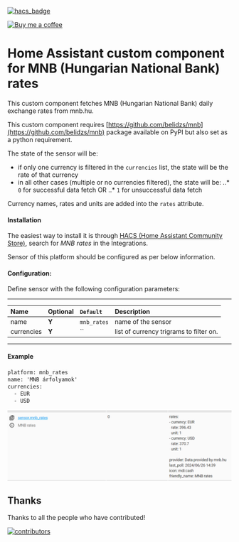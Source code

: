 [![hacs_badge](https://img.shields.io/badge/HACS-Default-orange.svg)](https://github.com/hacs/integration)

<p><a href="https://www.buymeacoffee.com/6rF5cQl" rel="nofollow" target="_blank"><img src="https://camo.githubusercontent.com/c070316e7fb193354999ef4c93df4bd8e21522fa/68747470733a2f2f696d672e736869656c64732e696f2f7374617469632f76312e7376673f6c6162656c3d4275792532306d6525323061253230636f66666565266d6573736167653d25463025394625413525413826636f6c6f723d626c61636b266c6f676f3d6275792532306d6525323061253230636f66666565266c6f676f436f6c6f723d7768697465266c6162656c436f6c6f723d366634653337" alt="Buy me a coffee" data-canonical-src="https://img.shields.io/static/v1.svg?label=Buy%20me%20a%20coffee&amp;message=%F0%9F%A5%A8&amp;color=black&amp;logo=buy%20me%20a%20coffee&amp;logoColor=white&amp;labelColor=b0c4de" style="max-width:100%;"></a></p>

# Home Assistant custom component for MNB (Hungarian National Bank) rates

This custom component fetches MNB (Hungarian National Bank) daily exchange rates from mnb.hu.

This custom component requires [https://github.com/belidzs/mnb](https://github.com/belidzs/mnb) package available on PyPI but also set as a python requirement.

The state of the sensor will be:
* if only one currency is filtered in the `currencies` list, the state will be the rate of that currency
* in all other cases (multiple or no currencies filtered), the state will be:
..* `0` for successful data fetch OR
..* `1` for unsuccessful data fetch

Currency names, rates and units are added into the `rates` attribute.

#### Installation
The easiest way to install it is through [HACS (Home Assistant Community Store)](https://github.com/hacs/integration),
search for <i>MNB rates</i> in the Integrations.<br />

Sensor of this platform should be configured as per below information.

#### Configuration:
Define sensor with the following configuration parameters:<br />

---
| Name | Optional | `Default` | Description |
| :---- | :---- | :------- | :----------- |
| name | **Y** | `mnb_rates` | name of the sensor |
| currencies | **Y** | `` | list of currency trigrams to filter on. |
---

#### Example
```
platform: mnb_rates
name: 'MNB árfolyamok'
currencies:
  - EUR
  - USD
```
![MNB rates filtered](https://raw.githubusercontent.com/amaximus/mnb_rates/main/mnb_rates2.png)

## Thanks

Thanks to all the people who have contributed!

[![contributors](https://contributors-img.web.app/image?repo=amaximus/mnb_rates)](https://github.com/amaximus/mnb_rates/graphs/contributors)
